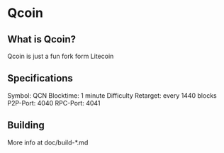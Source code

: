 # Qcoin

## What is Qcoin?

Qcoin is just a fun fork form Litecoin

## Specifications

Symbol: QCN
Blocktime: 1 minute
Difficulty Retarget: every 1440 blocks
P2P-Port: 4040
RPC-Port: 4041

## Building

More info at doc/build-*.md
